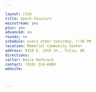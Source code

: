 ```yaml
---

layout: club
title: Speck-Taculars
mainstream: yes
plus: yes
advanced: no
rounds: no
schedule: every other Saturday, 7:30 PM
location: Memorial Community Center
address: 8310 E. 15th St., Tulsa, OK
directions: 
caller: Doyle Hathcock
contact: (918) 224-6903
website: 



---
```


